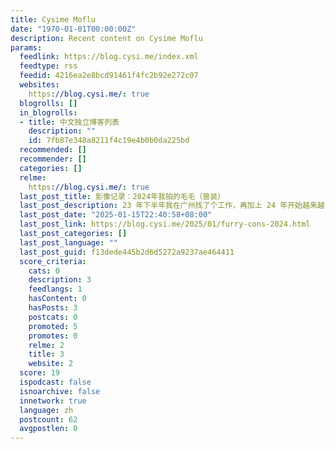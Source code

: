 ```yaml
---
title: Cysime Moflu
date: "1970-01-01T00:00:00Z"
description: Recent content on Cysime Moflu
params:
  feedlink: https://blog.cysi.me/index.xml
  feedtype: rss
  feedid: 4216ea2e8bcd91461f4fc2b92e272c07
  websites:
    https://blog.cysi.me/: true
  blogrolls: []
  in_blogrolls:
  - title: 中文独立博客列表
    description: ""
    id: 7fb87e348a8211f4c19e4b0b0da225bd
  recommended: []
  recommender: []
  categories: []
  relme:
    https://blog.cysi.me/: true
  last_post_title: 影像记录：2024年我拍的毛毛（兽装）
  last_post_description: 23 年下半年我在广州找了个工作，再加上 24 年开始越来越多的（商业）兽聚开始将门票提到了接近 400
  last_post_date: "2025-01-15T22:40:58+08:00"
  last_post_link: https://blog.cysi.me/2025/01/furry-cons-2024.html
  last_post_categories: []
  last_post_language: ""
  last_post_guid: f13dede445b2d6d5272a9237ae464411
  score_criteria:
    cats: 0
    description: 3
    feedlangs: 1
    hasContent: 0
    hasPosts: 3
    postcats: 0
    promoted: 5
    promotes: 0
    relme: 2
    title: 3
    website: 2
  score: 19
  ispodcast: false
  isnoarchive: false
  innetwork: true
  language: zh
  postcount: 62
  avgpostlen: 0
---
```

